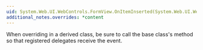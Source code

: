 ```yaml
---
uid: System.Web.UI.WebControls.FormView.OnItemInserted(System.Web.UI.WebControls.FormViewInsertedEventArgs)
additional_notes.overrides: *content
---
```


<p>When overriding <xref href="System.Web.UI.WebControls.FormView.OnItemInserted(System.Web.UI.WebControls.FormViewInsertedEventArgs)"></xref> in a derived class, be sure to call the base class's <xref href="System.Web.UI.WebControls.FormView.OnItemInserted(System.Web.UI.WebControls.FormViewInsertedEventArgs)"></xref> method so that registered delegates receive the event.</p>


